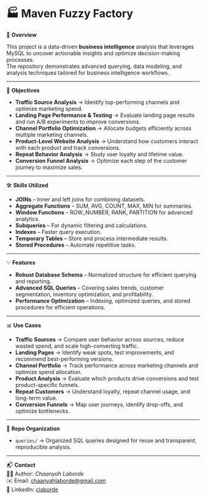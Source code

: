 # 🏭 Maven Fuzzy Factory  

📌 **Overview**  

This project is a data-driven **business intelligence** analysis that leverages MySQL to uncover actionable insights and optimize decision-making processes.  
The repository demonstrates advanced querying, data modeling, and analysis techniques tailored for business intelligence workflows.  

---

🎯 **Objectives**  
- **Traffic Source Analysis** → Identify top-performing channels and optimize marketing spend.  
- **Landing Page Performance & Testing** → Evaluate landing page results and run A/B experiments to improve conversions.  
- **Channel Portfolio Optimization** → Allocate budgets efficiently across multiple marketing channels.  
- **Product-Level Website Analysis** → Understand how customers interact with each product and track conversions.  
- **Repeat Behavior Analysis** → Study user loyalty and lifetime value.  
- **Conversion Funnel Analysis** → Optimize each step of the customer journey to maximize sales.

---

🛠 **Skills Utilized**  
- **JOINs** – Inner and left joins for combining datasets.  
- **Aggregate Functions** – SUM, AVG, COUNT, MAX, MIN for summaries.  
- **Window Functions** – ROW_NUMBER, RANK, PARTITION for advanced analytics.  
- **Subqueries** – For dynamic filtering and calculations.  
- **Indexes** – Faster query execution.  
- **Temporary Tables** – Store and process intermediate results.  
- **Stored Procedures** – Automate repetitive tasks.  

---

✨ **Features**  
- **Robust Database Schema** – Normalized structure for efficient querying and reporting.  
- **Advanced SQL Queries** – Covering sales trends, customer segmentation, inventory optimization, and profitability.    
- **Performance Optimization** – Indexing, optimized queries, and stored procedures for efficient operations.  

---

📊 **Use Cases** 
- **Traffic Sources** → Compare user behavior across sources, reduce wasted spend, and scale high-converting traffic.  
- **Landing Pages** → Identify weak spots, test improvements, and recommend best-performing versions.  
- **Channel Portfolio** → Track performance across marketing channels and optimize spend allocation.  
- **Product Analysis** → Evaluate which products drive conversions and test product-specific funnels.  
- **Repeat Customers** → Understand loyalty, repeat channel usage, and long-term value.  
- **Conversion Funnels** → Map user journeys, identify drop-offs, and optimize bottlenecks.

---

📂 **Repo Organization**  
- `queries/` → Organized SQL queries designed for reuse and transparent, reproducible analysis.

---

📬 **Contact**  
👩‍💻 Author: *Chaanyah Laborde*  
✉️ Email: [chaanyahlaborde@gmail.com](mailto:chaanyahlaborde@gmail.com)  
🔗 LinkedIn: [claborde](https://www.linkedin.com/in/claborde/)  
